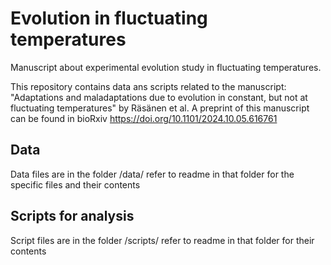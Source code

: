 # Evolution in fluctuating temperatures
Manuscript about experimental evolution study in fluctuating temperatures.

This repository contains data ans scripts related to the manuscript: "Adaptations and maladaptations due to evolution in constant, but not at fluctuating temperatures" by Räsänen et al. A preprint of this manuscript can be found in bioRxiv [https://doi.org/10.1101/2024.10.05.616761 ](https://www.biorxiv.org/content/10.1101/2024.10.05.616761v1)

## Data

Data files are in the folder /data/ refer to readme in that folder for the specific files and their contents

## Scripts for analysis

Script files are in the folder /scripts/ refer to readme in that folder for their contents
